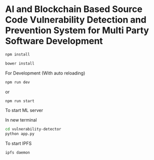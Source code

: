 # AI and Blockchain Based Source Code Vulnerability Detection and Prevention System for Multi Party Software Development

```sh
npm install
```

```sh
bower install
```

For Development (With auto reloading)

```sh
npm run dev
```

or

```sh
npm run start
```

To start ML server

In new terminal

```sh
cd vulnerability-detector
python app.py
```

To start IPFS

```sh
ipfs daemon
```
